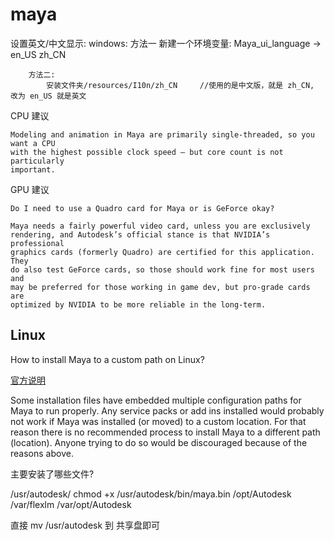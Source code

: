 # maya

设置英文/中文显示:
    windows:
        方法一
            新建一个环境变量:
                Maya_ui_language -> en_US
                zh_CN

        方法二:
            安装文件夹/resources/I10n/zh_CN     //使用的是中文版，就是 zh_CN, 改为 en_US 就是英文

CPU 建议

    Modeling and animation in Maya are primarily single-threaded, so you want a CPU
    with the highest possible clock speed – but core count is not particularly
    important. 

GPU 建议

    Do I need to use a Quadro card for Maya or is GeForce okay?

    Maya needs a fairly powerful video card, unless you are exclusively
    rendering, and Autodesk’s official stance is that NVIDIA’s professional
    graphics cards (formerly Quadro) are certified for this application. They
    do also test GeForce cards, so those should work fine for most users and
    may be preferred for those working in game dev, but pro-grade cards are
    optimized by NVIDIA to be more reliable in the long-term.

## Linux

How to install Maya to a custom path on Linux?

[官方说明](https://knowledge.autodesk.com/support/maya/learn-explore/caas/sfdcarticles/sfdcarticles/How-to-install-Maya-to-a-custom-path-on-Linux.html)

Some installation files have embedded multiple configuration paths for Maya to
run properly. Any service packs or add ins installed would probably not work if
Maya was installed (or moved) to a custom location. For that reason there is no
recommended process to install Maya to a different path (location). Anyone
trying to do so would be discouraged because of the reasons above.

主要安装了哪些文件?

/usr/autodesk/
    chmod +x /usr/autodesk/bin/maya.bin
/opt/Autodesk
/var/flexlm
/var/opt/Autodesk

直接 mv /usr/autodesk 到 共享盘即可
